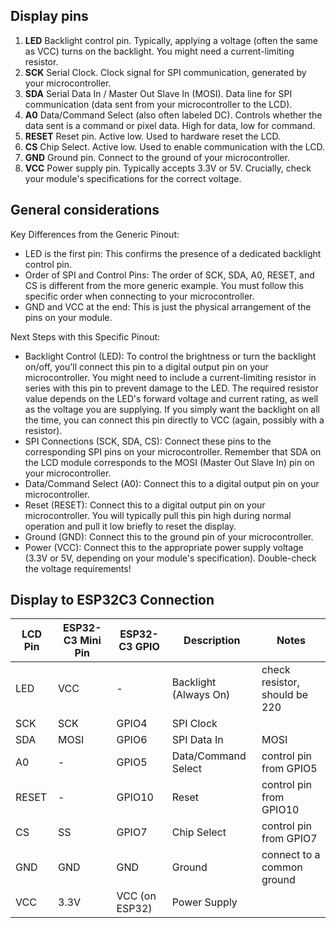 ## Display pins

1. **LED** Backlight control pin. Typically, applying a voltage (often the same as VCC)
    turns on the backlight. You might need a current-limiting resistor.
2. **SCK** Serial Clock. Clock signal for SPI communication, generated by your microcontroller.
3. **SDA** Serial Data In / Master Out Slave In (MOSI). Data line for SPI communication
    (data sent from your microcontroller to the LCD).
4. **A0** Data/Command Select (also often labeled DC). Controls whether the data sent is a 
    command or pixel data. High for data, low for command.
5. **RESET** Reset pin. Active low. Used to hardware reset the LCD.
6. **CS** Chip Select. Active low. Used to enable communication with the LCD.
7. **GND** Ground pin. Connect to the ground of your microcontroller.
8. **VCC** Power supply pin. Typically accepts 3.3V or 5V. Crucially, check your module's
    specifications for the correct voltage.

## General considerations
Key Differences from the Generic Pinout:
- LED is the first pin: This confirms the presence of a dedicated backlight control pin.
- Order of SPI and Control Pins: The order of SCK, SDA, A0, RESET, and CS is different from the
    more generic example. You must follow this specific order when connecting to your microcontroller.
- GND and VCC at the end: This is just the physical arrangement of the pins on your module.

Next Steps with this Specific Pinout:
- Backlight Control (LED): To control the brightness or turn the backlight on/off, 
    you'll connect this pin to a digital output pin on your microcontroller. You might need to
    include a current-limiting resistor in series with this pin to prevent damage to the LED.
    The required resistor value depends on the LED's forward voltage and current rating, as well
    as the voltage you are supplying. If you simply want the backlight on all the time, you can
    connect this pin directly to VCC (again, possibly with a resistor).
- SPI Connections (SCK, SDA, CS): Connect these pins to the corresponding SPI pins on your
    microcontroller. Remember that SDA on the LCD module corresponds to the MOSI (Master Out Slave
    In) pin on your microcontroller.
- Data/Command Select (A0): Connect this to a digital output pin on your microcontroller.
- Reset (RESET): Connect this to a digital output pin on your microcontroller. You will typically
    pull this pin high during normal operation and pull it low briefly to reset the display.
- Ground (GND): Connect this to the ground pin of your microcontroller.
- Power (VCC): Connect this to the appropriate power supply voltage (3.3V or 5V, depending on your
    module's specification). Double-check the voltage requirements!

## Display to ESP32C3 Connection
| LCD Pin | ESP32-C3 Mini Pin | ESP32-C3 GPIO | Description | Notes
|---------|-------------------|---------------|-------------|------------
| LED     | VCC               | -             | Backlight (Always On) | check resistor, should be 220
| SCK     | SCK               | GPIO4         | SPI Clock   |
| SDA     | MOSI              | GPIO6         | SPI Data In | MOSI
| A0      | -                 | GPIO5         | Data/Command Select | control pin from GPIO5
| RESET   | -                 | GPIO10        | Reset       | control pin from GPIO10
| CS      | SS                | GPIO7         | Chip Select | control pin from GPIO7
| GND     | GND               | GND           | Ground      | connect to a common ground
| VCC     | 3.3V              | VCC (on ESP32)| Power Supply| 
